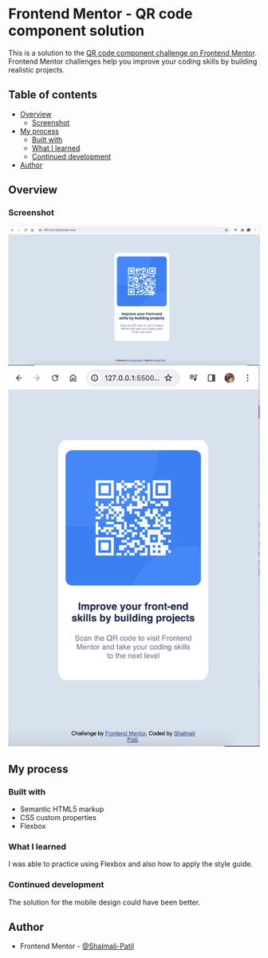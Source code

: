 # Frontend Mentor - QR code component solution

This is a solution to the [QR code component challenge on Frontend Mentor](https://www.frontendmentor.io/challenges/qr-code-component-iux_sIO_H). Frontend Mentor challenges help you improve your coding skills by building realistic projects. 

## Table of contents

- [Overview](#overview)
  - [Screenshot](#screenshot)
- [My process](#my-process)
  - [Built with](#built-with)
  - [What I learned](#what-i-learned)
  - [Continued development](#continued-development)
- [Author](#author)

## Overview

### Screenshot

![](./website-screenshot.png)
![](./mobile-screenshot.png)

## My process

### Built with

- Semantic HTML5 markup
- CSS custom properties
- Flexbox

### What I learned

I was able to practice using Flexbox and also how to apply the style guide.

### Continued development

The solution for the mobile design could have been better.

## Author

- Frontend Mentor - [@Shalmali-Patil](https://www.frontendmentor.io/profile/Shalmali-Patil)
